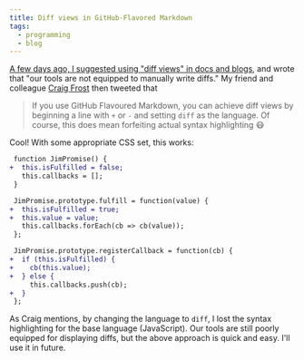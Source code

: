 ```yaml
---
title: Diff views in GitHub-Flavored Markdown
tags:
  - programming
  - blog
---
```


[A few days ago, I suggested using "diff views" in docs and blogs](/2017/11/23/diff-views/),
and wrote that "our tools are not equipped to manually write diffs."
My friend and colleague [Craig Frost](https://twitter.com/_ctfd_uk/status/934767358559780864)
then tweeted that

> If you use GitHub Flavoured Markdown,
> you can achieve diff views by beginning a line with `+` or `-`
> and setting `diff` as the language.
> Of course, this does mean forfeiting actual syntax highlighting 😷

Cool! With some appropriate CSS set, this works:

```diff
 function JimPromise() {
+  this.isFulfilled = false;
   this.callbacks = [];
 }

 JimPromise.prototype.fulfill = function(value) {
+  this.isFulfilled = true;
+  this.value = value;
   this.callbacks.forEach(cb => cb(value));
 };

 JimPromise.prototype.registerCallback = function(cb) {
+  if (this.isFulfilled) {
+    cb(this.value);
+  } else {
     this.callbacks.push(cb);
+  }
 };
```

As Craig mentions,
by changing the language to `diff`,
I lost the syntax highlighting for the base language (JavaScript).
Our tools are still poorly equipped for displaying diffs,
but the above approach is quick and easy.
I'll use it in future.
